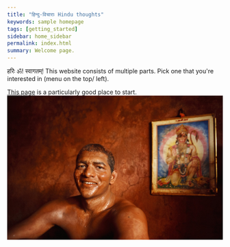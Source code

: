 ```yaml
---
title: "हिन्दु-विचाराः Hindu thoughts"
keywords: sample homepage
tags: [getting_started]
sidebar: home_sidebar
permalink: index.html
summary: Welcome page.
---
```


हरिः ॐ! स्वागतम्!
This website consists of multiple parts. Pick one that you're interested in (menu on the top/ left).

[This page](..//main/hinduism/introduction/) is a particularly good place to start.
![](images/malla-welcome.jpg)